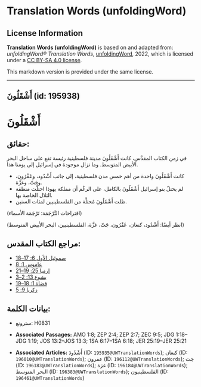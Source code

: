 # Translation Words (unfoldingWord)

## License Information

**Translation Words (unfoldingWord)** is based on and adapted from: _unfoldingWord® Translation Words_, [unfoldingWord](https://unfoldingword.org/utw), 2022, which is licensed under a [CC BY-SA 4.0 license](https://creativecommons.org/licenses/by-sa/4.0/legalcode.en).

This markdown version is provided under the same license.



--------------------------------

## أَشْقَلُونَ (id: 195938)

أَشْقَلُونَ
===========

حقائق:
------

في زمن الكتاب المقدَّس، كانت أَشْقَلُونَ مدينة فلسطينية رئيسة تقع على ساحل البحر الأبيض المتوسط. وما تزال موجودة في إسرائيل إلى يومنا هذا.

* كانت أَشْقَلُونَ واحدة من أهم خمس مدن فلسطينية، إلى جانب أَشْدُود، وعَقْرُون، وجَتّ، وغزَّة.
* لم يحتلّ بنو إسرائيل أَشْقَلُونَ بالكامل، على الرغْم أن مملكة يهوذا احتلَّت منطقة التلال الخاصة بها.
* ظلت أَشْقَلُونَ مُحتلَّة من الفلسطينيين لمئات السنين.

(اقتراحات التَّرْجَمَة: تَرْجَمَة الأسماء)

(انظر أيضًا: أَشْدُود، كنعان، عَقْرُون، جَتّ، غزَّة، الفلسطينيين، البحر الأبيض المتوسط)

مراجع الكتاب المقدس:
--------------------

* [صموئيل الأول 6: 17–18](https://ref.ly/1Sam6:17-1Sam6:18)
* [عاموس 1: 8](https://ref.ly/Amos1:8)
* [إرميا 25: 19–21](https://ref.ly/Jer25:19-Jer25:21)
* [يشوع 13: 2–3](https://ref.ly/Josh13:2-Josh13:3)
* [قضاة 1: 18–19](https://ref.ly/Judg1:18-Judg1:19)
* [زكريا 9: 5](https://ref.ly/Zech9:5)

بيانات الكلمة:
--------------

* سترونغ: H0831

* **Associated Passages:** AMO 1:8; ZEP 2:4; ZEP 2:7; ZEC 9:5; JDG 1:18–JDG 1:19; JOS 13:2–JOS 13:3; 1SA 6:17–1SA 6:18; JER 25:19–JER 25:21
* **Associated Articles:** أَشْدُودَ (ID: `195935@UWTranslationWords`); كنعان (ID: `196010@UWTranslationWords`); عقرون (ID: `196112@UWTranslationWords`); جت (ID: `196183@UWTranslationWords`); غزة (ID: `196184@UWTranslationWords`); البحر المتوسط (ID: `196383@UWTranslationWords`); الفلسطينيون (ID: `196461@UWTranslationWords`)

